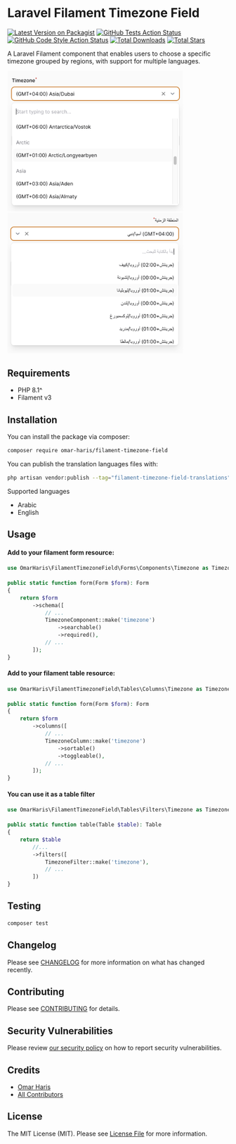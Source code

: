 # Laravel Filament Timezone Field

[![Latest Version on Packagist](https://img.shields.io/packagist/v/omar-haris/filament-timezone-field.svg?style=flat-square)](https://packagist.org/packages/omar-haris/filament-timezone-field)
[![GitHub Tests Action Status](https://img.shields.io/github/actions/workflow/status/omar-haris/filament-timezone-field/run-tests.yml?branch=main&label=tests&style=flat-square)](https://github.com/omar-haris/filament-timezone-field/actions?query=workflow%3Arun-tests+branch%3Amain)
[![GitHub Code Style Action Status](https://img.shields.io/github/actions/workflow/status/omar-haris/filament-timezone-field/fix-php-code-style-issues.yml?branch=main&label=code%20style&style=flat-square)](https://github.com/omar-haris/filament-timezone-field/actions?query=workflow%3A"Fix+PHP+code+style+issues"+branch%3Amain)
[![Total Downloads](https://img.shields.io/packagist/dt/omar-haris/filament-timezone-field.svg?style=flat-square)](https://packagist.org/packages/omar-haris/filament-timezone-field)
[![Total Stars](https://img.shields.io/github/stars/omar-haris/filament-timezone-field?style=flat-square)](https://github.com/omar-haris/filament-timezone-field)

A Laravel Filament component that enables users to choose a specific timezone grouped by regions, with support for multiple languages.

<img src="./docs/timezone.png" width="400"/> <img src="./docs/timezone-arabic.png" width="400"/>

## Requirements

- PHP 8.1^
- Filament v3

## Installation

You can install the package via composer:

```bash
composer require omar-haris/filament-timezone-field
```
You can publish the translation languages files with:

```bash
php artisan vendor:publish --tag="filament-timezone-field-translations"
```
Supported languages

- Arabic
- English

## Usage

#### Add to your filament form resource:

```php
use OmarHaris\FilamentTimezoneField\Forms\Components\Timezone as TimezoneComponent;
 
public static function form(Form $form): Form
{
    return $form
        ->schema([
            // ...
            TimezoneComponent::make('timezone')
                ->searchable()
                ->required(),
            // ...
        ]);
}
```

#### Add to your filament table resource:

```php
use OmarHaris\FilamentTimezoneField\Tables\Columns\Timezone as TimezoneColumn;
 
public static function form(Form $form): Form
{
    return $form
        ->columns([
            // ...
            TimezoneColumn::make('timezone')
                ->sortable()
                ->toggleable(),
            // ...
        ]);
}
```

#### You can use it as a table filter
```php
use OmarHaris\FilamentTimezoneField\Tables\Filters\Timezone as TimezoneFilter;

public static function table(Table $table): Table
{
    return $table
        //...
        ->filters([
            TimezoneFilter::make('timezone'),
            // ...
        ])
}
```

## Testing

```bash
composer test
```

## Changelog

Please see [CHANGELOG](CHANGELOG.md) for more information on what has changed recently.

## Contributing

Please see [CONTRIBUTING](CONTRIBUTING.md) for details.

## Security Vulnerabilities

Please review [our security policy](../../security/policy) on how to report security vulnerabilities.

## Credits

- [Omar Haris](https://github.com/omar-haris)
- [All Contributors](../../contributors)

## License

The MIT License (MIT). Please see [License File](LICENSE.md) for more information.
